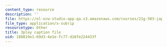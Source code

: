 ```yaml
---
content_type: resource
description: ''
file: https://ol-ocw-studio-app-qa.s3.amazonaws.com/courses/21g-503-japanese-iii-fall-2019/188819e169d34e1efc77d16fe224433f_dWNrHmcb4Oo.srt
file_type: application/x-subrip
resourcetype: Other
title: 3play caption file
uid: 188819e1-69d3-4e1e-fc77-d16fe224433f
---
```


